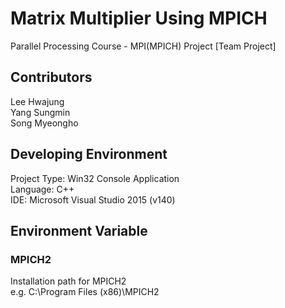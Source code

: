 # Matrix Multiplier Using MPICH
Parallel Processing Course - MPI(MPICH) Project [Team Project]

## Contributors
Lee Hwajung<br>
Yang Sungmin<br>
Song Myeongho

## Developing Environment
Project Type: Win32 Console Application<br>
Language: C++<br>
IDE: Microsoft Visual Studio 2015 (v140)

## Environment Variable
### MPICH2
Installation path for MPICH2<br>
e.g. C:\Program Files (x86)\MPICH2
